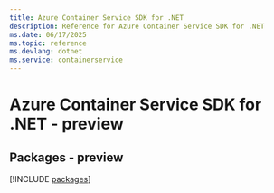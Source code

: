 ```yaml
---
title: Azure Container Service SDK for .NET
description: Reference for Azure Container Service SDK for .NET
ms.date: 06/17/2025
ms.topic: reference
ms.devlang: dotnet
ms.service: containerservice
---
```

# Azure Container Service SDK for .NET - preview
## Packages - preview
[!INCLUDE [packages](container-service-index.md)]